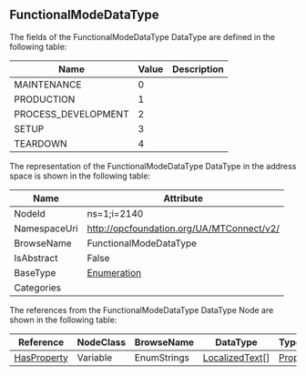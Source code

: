 <!-- datatype -->
## FunctionalModeDataType
  
<!-- end of description -->
The fields of the FunctionalModeDataType DataType are defined in the following table:  

|Name|Value| Description|
|---|---|---|
|MAINTENANCE|0||
|PRODUCTION|1||
|PROCESS_DEVELOPMENT|2||
|SETUP|3||
|TEARDOWN|4||

The representation of the FunctionalModeDataType DataType in the address space is shown in the following table:  

|Name|Attribute|
|---|---|
|NodeId|ns=1;i=2140|
|NamespaceUri|http://opcfoundation.org/UA/MTConnect/v2/|
|BrowseName|FunctionalModeDataType|
|IsAbstract|False|
|BaseType|[Enumeration](../../../Core/DataTypes/Enumeration/readme.md)|
|Categories||

The references from the FunctionalModeDataType DataType Node are shown in the following table:  

|Reference|NodeClass|BrowseName|DataType|TypeDefinition|ModellingRule|
|---|---|---|---|---|---|
|[HasProperty](../../../Core/ReferenceTypes/HasProperty/readme.md)|Variable|EnumStrings|[LocalizedText](../../../Core/DataTypes/LocalizedText/readme.md)[]|[PropertyType](../../../Core/VariableTypes/PropertyType/readme.md)|[Mandatory](../../../Core/Objects/Mandatory/readme.md)|

